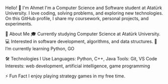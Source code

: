 Hello! 👋 I'm Ahmet
I'm a Computer Science and Software student at Atatürk University. I love coding, solving problems, and exploring new technologies. On this GitHub profile, I share my coursework, personal projects, and experiments.

🚀 About Me
🎓 Currently studying Computer Science at Atatürk University.
💻 Interested in software development, algorithms, and data structures.
🌱 I’m currently learning Python, GO

🛠️ Technologies I Use
Languages: Python, C++, Java
Tools: Git, VS Code
Interests: web development, artificial intelligence, game programming


⚡ Fun Fact
I enjoy playing strategy games in my free time.
